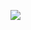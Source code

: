 ![](https://github-readme-stats.vercel.app/api?username=yushirododo63&count_private=true&show_icons=true&theme=dracula)
